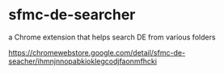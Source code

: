 # sfmc-de-searcher

a Chrome extension that helps search DE from various folders


https://chromewebstore.google.com/detail/sfmc-de-seacher/ihmnjnnopabkioklegcodjfaonmfhcki